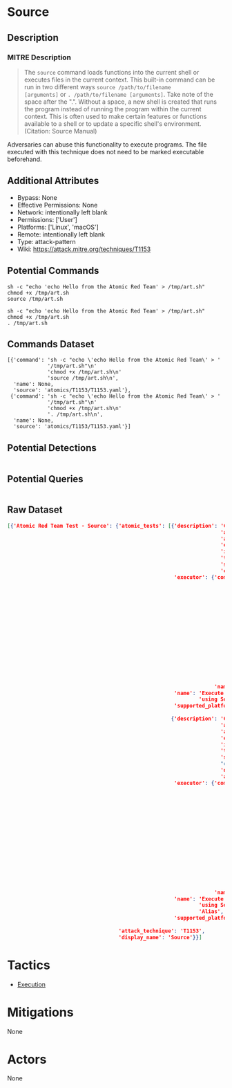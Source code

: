 
# Source

## Description

### MITRE Description

> The <code>source</code> command loads functions into the current shell or executes files in the current context. This built-in command can be run in two different ways <code>source /path/to/filename [arguments]</code> or <code>. /path/to/filename [arguments]</code>. Take note of the space after the ".". Without a space, a new shell is created that runs the program instead of running the program within the current context. This is often used to make certain features or functions available to a shell or to update a specific shell's environment.(Citation: Source Manual)

Adversaries can abuse this functionality to execute programs. The file executed with this technique does not need to be marked executable beforehand.

## Additional Attributes

* Bypass: None
* Effective Permissions: None
* Network: intentionally left blank
* Permissions: ['User']
* Platforms: ['Linux', 'macOS']
* Remote: intentionally left blank
* Type: attack-pattern
* Wiki: https://attack.mitre.org/techniques/T1153

## Potential Commands

```
sh -c "echo 'echo Hello from the Atomic Red Team' > /tmp/art.sh"
chmod +x /tmp/art.sh
source /tmp/art.sh

sh -c "echo 'echo Hello from the Atomic Red Team' > /tmp/art.sh"
chmod +x /tmp/art.sh
. /tmp/art.sh

```

## Commands Dataset

```
[{'command': 'sh -c "echo \'echo Hello from the Atomic Red Team\' > '
             '/tmp/art.sh"\n'
             'chmod +x /tmp/art.sh\n'
             'source /tmp/art.sh\n',
  'name': None,
  'source': 'atomics/T1153/T1153.yaml'},
 {'command': 'sh -c "echo \'echo Hello from the Atomic Red Team\' > '
             '/tmp/art.sh"\n'
             'chmod +x /tmp/art.sh\n'
             '. /tmp/art.sh\n',
  'name': None,
  'source': 'atomics/T1153/T1153.yaml'}]
```

## Potential Detections

```json

```

## Potential Queries

```json

```

## Raw Dataset

```json
[{'Atomic Red Team Test - Source': {'atomic_tests': [{'description': 'Creates '
                                                                     'a script '
                                                                     'and '
                                                                     'executes '
                                                                     'it using '
                                                                     'the '
                                                                     'source '
                                                                     'command\n',
                                                      'executor': {'command': 'sh '
                                                                              '-c '
                                                                              '"echo '
                                                                              "'echo "
                                                                              'Hello '
                                                                              'from '
                                                                              'the '
                                                                              'Atomic '
                                                                              'Red '
                                                                              "Team' "
                                                                              '> '
                                                                              '/tmp/art.sh"\n'
                                                                              'chmod '
                                                                              '+x '
                                                                              '/tmp/art.sh\n'
                                                                              'source '
                                                                              '/tmp/art.sh\n',
                                                                   'name': 'sh'},
                                                      'name': 'Execute Script '
                                                              'using Source',
                                                      'supported_platforms': ['macos',
                                                                              'linux']},
                                                     {'description': 'Creates '
                                                                     'a script '
                                                                     'and '
                                                                     'executes '
                                                                     'it using '
                                                                     'the '
                                                                     'source '
                                                                     "command's "
                                                                     'dot '
                                                                     'alias\n',
                                                      'executor': {'command': 'sh '
                                                                              '-c '
                                                                              '"echo '
                                                                              "'echo "
                                                                              'Hello '
                                                                              'from '
                                                                              'the '
                                                                              'Atomic '
                                                                              'Red '
                                                                              "Team' "
                                                                              '> '
                                                                              '/tmp/art.sh"\n'
                                                                              'chmod '
                                                                              '+x '
                                                                              '/tmp/art.sh\n'
                                                                              '. '
                                                                              '/tmp/art.sh\n',
                                                                   'name': 'sh'},
                                                      'name': 'Execute Script '
                                                              'using Source '
                                                              'Alias',
                                                      'supported_platforms': ['macos',
                                                                              'linux']}],
                                    'attack_technique': 'T1153',
                                    'display_name': 'Source'}}]
```

# Tactics


* [Execution](../tactics/Execution.md)


# Mitigations

None

# Actors

None
